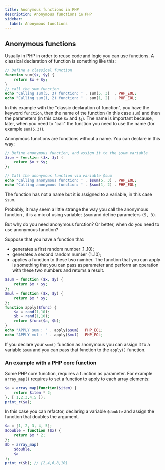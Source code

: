 ```yaml
---
title: Anonymous functions in PHP
description: Anonymous functions in PHP
sidebar:
  label: Anonymous functions
---
```


## Anonymous functions

Usually in PHP in order to reuse code and logic you can use functions. A classical declaration of function is something like this:

```php
// Define a classical function
function sum($x, $y) {
    return $x + $y;
}
// call the sum function
echo "Calling sum(5, 3) function: " . sum(5, 3)  . PHP_EOL;
echo "Calling sum(1, 2) function: " . sum(1, 2)  . PHP_EOL;
```

In this example with the "classic declaration of function", you have the keyword `function`, then the name of the function (in this case `sum`) and then the parameters (in this case `$x` and `$y`). The name is important because, later, when you need to "call" the function you need to use the name (for example `sum(5,3)`).

Anonymous functions are functions without a name. You can declare in this way:

```php
// Define anonymous function, and assign it to the $sum variable
$sum = function ($x, $y) {
    return $x + $y;
};

// Call the anonymous function via variable $sum
echo "Calling anonymous function: " . $sum(5, 3) . PHP_EOL;
echo "Calling anonymous function: " . $sum(1, 2) . PHP_EOL;
```

The function has not a name but it is assigned to a variable, in this case `$sum`.

Probably, it may seem a little strange the way you call the anonymous function , it is a mix of using variables `$sum` and define parameters `(5, 3)`.

But why do you need anonymous function? Or better, when do you need to use anonymous function?

Suppose that you have a function that:

- generates a first random number (1..10);
- generates a second random number (1..10);
- applies a function to these two number. The function that you can apply is something that you can pass as parameter and perform an operation with these two numbers and returns a result.

```php
$sum = function ($x, $y) {
    return $x + $y;
};
$mul = function ($x, $y) {
    return $x * $y;
};
function apply($func) {
    $a = rand(1,10);
    $b = rand(1,10);
    return $func($a, $b);
}
echo "APPLY sum : " . apply($sum) . PHP_EOL;
echo "APPLY mul : " . apply($mul) . PHP_EOL;
```

If you declare your `sum()` function as anonymous you can assign it to a variable `$sum` and you can pass that function to the `apply()` function.

### An example with a PHP core function

Some PHP core function, requires a function as parameter. For example `array_map()` requires  to set a function to apply to each array elements:

```php
$a = array_map(function($item) {
    return $item * 2;
}, [ 1,2,3,4,5 ]);
print_r($a);
```

In this case you can refactor, declaring a variable `$double` and assign the function that doubles the argument.

```php
$a = [1, 2, 3, 4, 5];
$double = function ($x) {
    return $x * 2;
};
$b = array_map(
    $double,
    $a
);
print_r($b); // [2,4,6,8,10]
```
